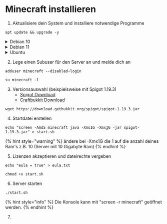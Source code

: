 # Minecraft installieren

1. Aktualisiere dein System und installiere notwendige Programme

```
apt update && upgrade -y
```

<details>

<summary>Debian 10</summary>

```
apt-key adv --keyserver hkp://keyserver.ubuntu.com:80 --recv-keys 73C3DB2A
```

```
echo "deb http://ppa.launchpad.net/linuxuprising/java/ubuntu focal main" | tee /etc/apt/sources.list.d/java.list
```

```
apt update
```

```
apt install oracle-java17-installer -y
```

</details>

<details>

<summary>Debian 11</summary>

```
apt install screen openjdk-17-jre-headless -y 
```

</details>

<details>

<summary>Ubuntu</summary>

```
apt install software-properties-common -y
```

```
add-apt-repository ppa:linuxuprising/java
```

```
apt update
```

```
apt install oracle-java17-installer -y
```

</details>

2. Lege einen Subuser für den Server an und melde dich an

```
adduser minecraft --disabled-login
```

```
su minecraft -l
```

3. Versionsauswahl (beispielsweise mit Spigot 1.19.3)
   * [Spigot Download](https://getbukkit.org/download/spigot)
   * &#x20;[Craftbukkit Download](https://getbukkit.org/download/craftbukkit)

```
wget https://download.getbukkit.org/spigot/spigot-1.19.3.jar
```

4. Startdatei erstellen

<pre><code>echo "screen -AmdS minecraft java -Xms1G -Xmx<a data-footnote-ref href="#user-content-fn-1">1</a>G -jar spigot-1.19.3.jar" > start.sh
</code></pre>

{% hint style="warning" %}
ändere bei -Xmx1G die 1 auf die anzahl deines Ram's z.B. 10 (Server mit 10 Gigabyte Ram)
{% endhint %}

5. Lizenzen akzeptieren und dateirechte vergeben

```
echo "eula = true" > eula.txt
```

```
chmod +x start.sh
```

6. Server starten

```
./start.sh
```

{% hint style="info" %}
Die Konsole kann mit "screen -r minecraft" geöffnet werden.
{% endhint %}

7.

[^1]: 
